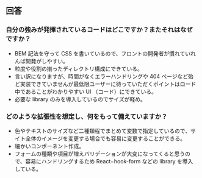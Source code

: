 ## 回答

### 自分の強みが発揮されているコードはどこですか？またそれはなぜですか？

- BEM 記法を守って CSS を書いているので、フロントの開発者が慣れていれんば開発がしやすい。
- 粒度や役割の揃ったディレクトリ構成にできている。
- 言い訳になりますが、時間がなくエラーハンドリングや 404 ページなど殆ど実装できていませんが最低限ユーザーに待っていただくポイントはロード中であることがわかりやすい UI （コード）にできている。
- 必要な library のみを導入しているのでサイズが軽め。

### どのような拡張性を想定し、何をもって備えていますか？

- 色やテキストのサイズなど二種類程でまとめて変数で指定しているので、サイト全体のイメージを変更する場合でも容易に変更することができる。
- 細かいコンポーネント作成。
- フォームの種類や項目が増えバリデーションが大変になってくると思うので、容易にハンドリングするため React−hook-form などの library を導入している。
